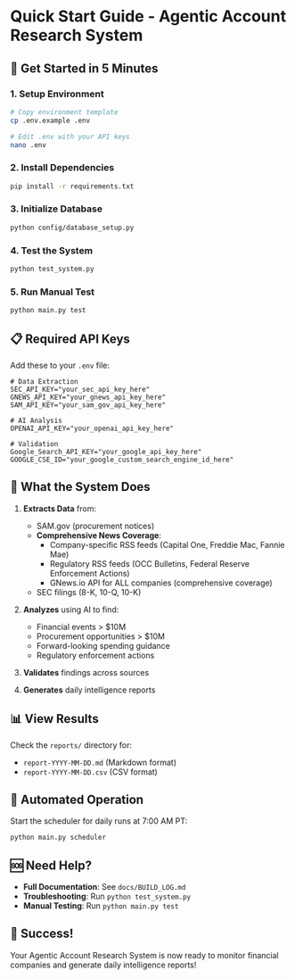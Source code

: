 # Quick Start Guide - Agentic Account Research System

## 🚀 Get Started in 5 Minutes

### 1. Setup Environment
```bash
# Copy environment template
cp .env.example .env

# Edit .env with your API keys
nano .env
```

### 2. Install Dependencies
```bash
pip install -r requirements.txt
```

### 3. Initialize Database
```bash
python config/database_setup.py
```

### 4. Test the System
```bash
python test_system.py
```

### 5. Run Manual Test
```bash
python main.py test
```

## 📋 Required API Keys

Add these to your `.env` file:

```env
# Data Extraction
SEC_API_KEY="your_sec_api_key_here"
GNEWS_API_KEY="your_gnews_api_key_here"
SAM_API_KEY="your_sam_gov_api_key_here"

# AI Analysis
OPENAI_API_KEY="your_openai_api_key_here"

# Validation
Google_Search_API_KEY="your_google_api_key_here"
GOOGLE_CSE_ID="your_google_custom_search_engine_id_here"
```

## 🎯 What the System Does

1. **Extracts Data** from:
   - SAM.gov (procurement notices)
   - **Comprehensive News Coverage**:
     - Company-specific RSS feeds (Capital One, Freddie Mac, Fannie Mae)
     - Regulatory RSS feeds (OCC Bulletins, Federal Reserve Enforcement Actions)
     - GNews.io API for ALL companies (comprehensive coverage)
   - SEC filings (8-K, 10-Q, 10-K)

2. **Analyzes** using AI to find:
   - Financial events > $10M
   - Procurement opportunities > $10M
   - Forward-looking spending guidance
   - Regulatory enforcement actions

3. **Validates** findings across sources

4. **Generates** daily intelligence reports

## 📊 View Results

Check the `reports/` directory for:
- `report-YYYY-MM-DD.md` (Markdown format)
- `report-YYYY-MM-DD.csv` (CSV format)

## 🔄 Automated Operation

Start the scheduler for daily runs at 7:00 AM PT:
```bash
python main.py scheduler
```

## 🆘 Need Help?

- **Full Documentation**: See `docs/BUILD_LOG.md`
- **Troubleshooting**: Run `python test_system.py`
- **Manual Testing**: Run `python main.py test`

## 🎉 Success!

Your Agentic Account Research System is now ready to monitor financial companies and generate daily intelligence reports! 